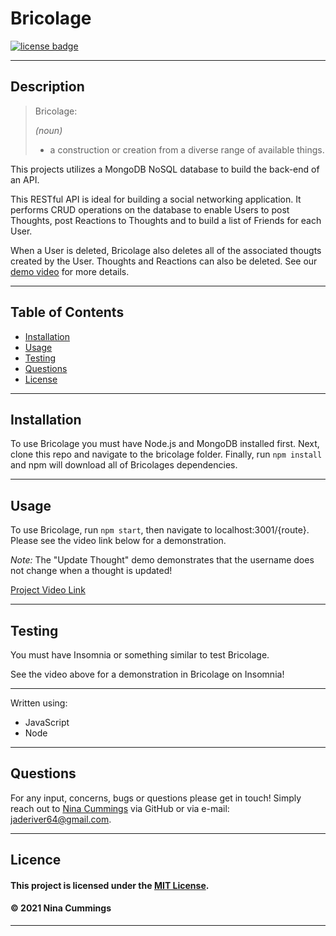 # Bricolage
<a href='https://opensource.org/licenses/MIT'><img src='https://img.shields.io/badge/license-MIT-blueviolet' alt='license badge'></a>

---------------------------------------

## Description

>
>
>
>Bricolage:
>
>*(noun)*
>
>* a construction or creation from a diverse range of available things.
>
>
>


This projects utilizes a MongoDB NoSQL database to build the back-end of an API.

This RESTful API is ideal for building a social networking application.  It performs CRUD operations on the database to enable Users to post Thoughts, post Reactions to Thoughts and to build a list of Friends for each User.

When a User is deleted, Bricolage also deletes all of the associated thougts created by the User.  Thoughts and Reactions can also be deleted.  See our [demo video](#usage) for more details.

---------------------------------------

## Table of Contents
* [Installation](#installation)
* [Usage](#usage)
* [Testing](#testing)
* [Questions](#questions)
* [License](#license)

---------------------------------------

## Installation
To use Bricolage you must have Node.js and MongoDB installed first.  Next, clone this repo and navigate to the bricolage folder.  Finally, run `npm install` and npm will download all of Bricolages dependencies. 

---------------------------------------

## Usage

To use Bricolage, run `npm start`, then navigate to localhost:3001/{route}.  Please see the video link below for a demonstration.

*Note:* The "Update Thought" demo demonstrates that the username does not change when a thought is updated!

[Project Video Link](https://drive.google.com/file/d/1jqrbbqO9FWM3kXq6xlnCAqQUtmvixwDD/view)

---------------------------------------

## Testing

You must have Insomnia or something similar to test Bricolage.

See the video above for a demonstration in Bricolage on Insomnia!

---------------------------------------


Written using:
                    
* JavaScript
* Node
  
---------------------------------------

## Questions

For any input, concerns, bugs or questions please get in touch!  Simply reach out to [Nina Cummings](https://github.com/jaderiver62/) via GitHub or via e-mail: jaderiver64@gmail.com.

---------------------------------------

## Licence


#### This project is licensed under the [MIT License](https://opensource.org/licenses/MIT).
#### &copy; 2021 Nina Cummings

---------------------------------------
    
